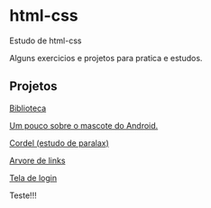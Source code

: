 # html-css
 Estudo de html-css

Alguns exercicios e projetos para pratica e estudos.

Projetos
-----------------------

<a href="https://kleber-ar.github.io/html-css/biblioteca/index.html">Biblioteca</a>

<a href="https://kleber-ar.github.io/html-css/projetos/sobre-o-android/index.html"> Um pouco sobre o mascote do Android.</a>

<a href="https://kleber-ar.github.io/html-css/projetos/cordel-moderno(paralax)/index.html"> Cordel (estudo de paralax)</a>


<a href="https://kleber-ar.github.io/html-css/projetos/arvore-de-links/index.html">Arvore de links</a>

<a href="https://kleber-ar.github.io/html-css/projetos/login/index.html">Tela de login</a>

Teste!!!
